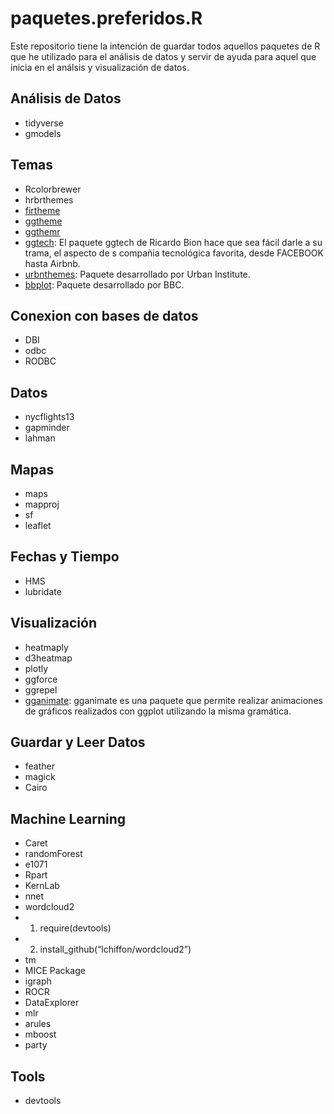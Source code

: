 # paquetes.preferidos.R
Este repositorio tiene la intención de guardar todos aquellos paquetes de R que he utilizado para el análisis de datos y servir de ayuda para aquel que inicia en el análsis y visualización de datos.

## Análisis de Datos
* tidyverse
* gmodels

## Temas
* Rcolorbrewer
* hrbrthemes
* [firtheme](https://github.com/vankesteren/firatheme)
* [ggtheme](https://jrnold.github.io/ggthemes/)
* [ggthemr](https://github.com/cttobin/ggthemr)
* [ggtech](https://github.com/ricardo-bion/ggtech): El paquete ggtech de Ricardo Bion hace que sea fácil darle a su trama, el aspecto de s compañia tecnológica favorita, desde FACEBOOK hasta Airbnb.
* [urbnthemes](https://urbaninstitute.github.io/urbnthemes/index.html): Paquete desarrollado por Urban Institute.
* [bbplot](https://github.com/bbc/bbplot/): Paquete desarrollado por BBC.

## Conexion con bases de datos
* DBI
* odbc
* RODBC

## Datos
* nycflights13
* gapminder
* lahman

## Mapas
* maps
* mapproj
* sf
* leaflet

## Fechas y Tiempo
* HMS
* lubridate

## Visualización
* heatmaply
* d3heatmap
* plotly
* ggforce
* ggrepel
* [gganimate](https://gganimate.com/index.html): gganimate es una paquete que permite realizar animaciones de gráficos realizados con ggplot utilizando la misma gramática.

## Guardar y Leer Datos
* feather
* magick
* Cairo

## Machine Learning
* Caret
* randomForest
* e1071
* Rpart
* KernLab
* nnet
* wordcloud2
*	1. require(devtools)
*	2. install_github(“lchiffon/wordcloud2”)	
* tm
* MICE Package
* igraph
* ROCR
* DataExplorer
* mlr
* arules
* mboost
* party

## Tools
* devtools

